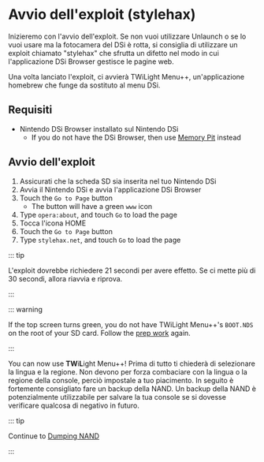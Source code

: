 # Avvio dell'exploit (stylehax)

Inizieremo con l'avvio dell'exploit. Se non vuoi utilizzare Unlaunch o se lo vuoi usare ma la fotocamera del DSi è rotta, si consiglia di utilizzare un exploit chiamato "stylehax" che sfrutta un difetto nel modo in cui l'applicazione DSi Browser gestisce le pagine web.

Una volta lanciato l'exploit, ci avvierà TWiLight Menu++, un'applicazione homebrew che funge da sostituto al menu DSi.

## Requisiti

- Nintendo DSi Browser installato sul Nintendo DSi
  - If you do not have the DSi Browser, then use [Memory Pit](launching-the-exploit.html) instead

## Avvio dell'exploit

1. Assicurati che la scheda SD sia inserita nel tuo Nintendo DSi
2. Avvia il Nintendo DSi e avvia l'applicazione DSi Browser
3. Touch the `Go to Page` button
   - The button will have a green `www` icon
4. Type `opera:about`, and touch `Go` to load the page
5. Tocca l'icona HOME
6. Touch the `Go to Page` button
7. Type `stylehax.net`, and touch `Go` to load the page

::: tip

L'exploit dovrebbe richiedere 21 secondi per avere effetto. Se ci mette più di 30 secondi, allora riavvia e riprova.

:::

::: warning

If the top screen turns green, you do not have TWiLight Menu++'s `BOOT.NDS` on the root of your SD card. Follow the [prep work](get-started.html#section-i-prep-work) again.

:::

You can now use **TW**i**L**ight Menu++! Prima di tutto ti chiederà di selezionare la lingua e la regione. Non devono per forza combaciare con la lingua o la regione della console, perciò impostale a tuo piacimento. In seguito è fortemente consigliato fare un backup della NAND. Un backup della NAND è potenzialmente utilizzabile per salvare la tua console se si dovesse verificare qualcosa di negativo in futuro.

::: tip

Continue to [Dumping NAND](dumping-nand.html)

:::
